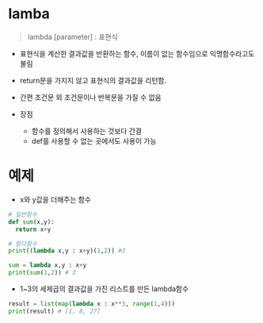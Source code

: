 # lamba
> lambda [parameter] : 표현식

- 표현식을 계산한 결과값을 반환하는 함수, 이름이 없는 함수임으로 익명함수라고도 불림

- return문을 가지지 않고 표현식의 결과값을 리턴함.
- 간편 조건문 외 조건문이나 반복문을 가질 수 없음

- 장점
  - 함수를 정의해서 사용하는 것보다 간결
  - def를 사용할 수 없는 곳에서도 사용이 가능

# 예제
- x와 y값을 더해주는 함수

```py
# 일반함수
def sum(x,y):
  return x+y

# 람다함수
print((lambda x,y : x+y)(1,2)) #3

sum = lambda x,y : x+y
print(sum(1,2)) # 3
```

- 1~3의 세제곱의 결과값을 가진 리스트를 만든 lambda함수

```py
result = list(map(lambda x : x**3, range(1,4)))
print(result) # [1, 8, 27]
```
